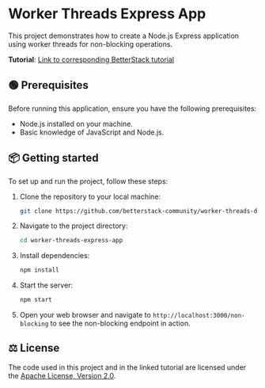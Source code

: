 # Worker Threads Express App

This project demonstrates how to create a Node.js Express application using worker threads for non-blocking operations.

**Tutorial**: [Link to corresponding BetterStack tutorial]()

## 🟢 Prerequisites

Before running this application, ensure you have the following prerequisites:

- Node.js installed on your machine.
- Basic knowledge of JavaScript and Node.js.

## 📦 Getting started

To set up and run the project, follow these steps:

1. Clone the repository to your local machine:

   ```bash
   git clone https://github.com/betterstack-community/worker-threads-demo.git
   ```

2. Navigate to the project directory:

   ```bash
   cd worker-threads-express-app
   ```

3. Install dependencies:

   ```bash
   npm install
   ```

4. Start the server:

   ```bash
   npm start
   ```

5. Open your web browser and navigate to `http://localhost:3000/non-blocking` to see the non-blocking endpoint in action.

## ⚖ License

The code used in this project and in the linked tutorial are licensed under the [Apache License, Version 2.0](LICENSE).
